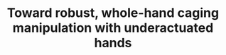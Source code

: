 ---
layout: default
title: Toward robust, whole-hand caging manipulation with underactuated hands
authors: RR Ma, WG Bircher, AM Dollar
publication: IEEE International Conference on Robotics and Automation (ICRA)
year: 2017
award: 
video: https://www.youtube.com/embed/2AX-Cfl0Alk
doi: http://dx.doi.org/XX.XXX/
---